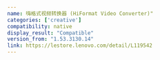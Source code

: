 ```yaml
---
name: 嗨格式视频转换器 (HiFormat Video Converter)"
categories: ['creative']
compatibility: native
display_result: "Compatible"
version_from: "1.53.3130.14"
link: https://lestore.lenovo.com/detail/L119542
---
```

